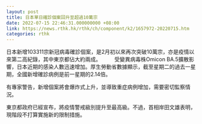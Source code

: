```yaml
---
layout: post
title: 日本單日確診個案回升至超過10萬宗
date: 2022-07-15 22:46:31.000000000 +08:00
link: https://news.rthk.hk/rthk/ch/component/k2/1657972-20220715.htm
categories: rthk
---
```


日本新增103311宗新冠病毒確診個案，是2月初以來再次突破10萬宗，亦是疫情以來第二高紀錄，其中東京都佔大約兩成。
　　
受變異病毒株Omicon BA.5擴散影響，日本近期的感染人數迅速增加。厚生勞動省數據顯示，截至星期二的過去一星期，全國新增確診病例是前一星期的2.14倍。

有專家警告，新增個案將會爆炸式上升，並導致重症病例增加，需要密切監察情況。

東京都政府已經宣布，將疫情警戒級別提升至最高級。不過，首相岸田文雄表明，現階段不打算實施新的限制措施。
